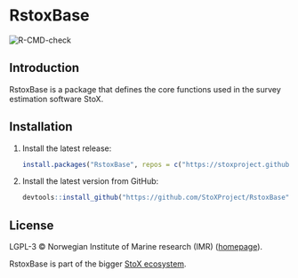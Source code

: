 # RstoxBase

![R-CMD-check](https://github.com/StoXProject/RstoxBase/workflows/R-CMD-check/badge.svg)

## Introduction

RstoxBase is a package that defines the core functions used in the survey estimation software StoX.

## Installation

1. Install the latest release:
    ```r
    install.packages("RstoxBase", repos = c("https://stoxproject.github.io/repo", getOption("repos")))
    ```

2. Install the latest version from GitHub:
    ```r
    devtools::install_github("https://github.com/StoXProject/RstoxBase")
    ```

## License

LGPL-3 © Norwegian Institute of Marine research (IMR) ([homepage](https://www.hi.no/en)).

RstoxBase is part of the bigger [StoX ecosystem](https://stoxproject.github.io).
